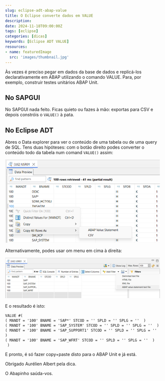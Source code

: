 ```yaml
---
slug: eclipse-adt-abap-value
title: O Eclipse converte dados em VALUE
description:
date: 2024-11-18T09:00:00Z
tags: [eclipse]
categories: [dicas]
keywords: [Eclipse ADT VALUE]
resources:
- name: featuredImage
  src: 'images/thumbnail.jpg'
---
```


Às vezes é preciso pegar em dados da base de dados e replicá-los declarativamente em ABAP utilizando o comando VALUE. Para, por exemplo, construir testes unitários ABAP Unit.

<!--more-->

## No SAPGUI

No SAPGUI nada feito. Ficas quieto ou fazes à mão: exportas para CSV e depois constróis o `VALUE()` à pata.

## No Eclipse ADT

Abres o Data explorer para ver o conteúdo de uma tabela ou de uma query de SQL. Tens duas hipóteses: com o botão direito podes converter o conteúdo todo da tabela num comand `VALUE()` assim:

![Exportar para comando VALUE](images/value1.png)

Alternativamente, podes usar om menu em cima à direita:

![Exportar para comando VALUE](images/value2.png)

E o resultado é isto:

```text
VALUE #(
( MANDT = '100' BNAME = 'SAP*' STCOD = '' SPLD = '' SPLG = ''  )
( MANDT = '100' BNAME = 'SAP_SYSTEM' STCOD = '' SPLD = '' SPLG = ''  )
( MANDT = '100' BNAME = 'SAP_SUPPORT1' STCOD = '' SPLD = '' SPLG = ''  )
( MANDT = '100' BNAME = 'SAP_WFRT' STCOD = '' SPLD = '' SPLG = ''  )
 )
```

E pronto, é só fazer copy+paste disto para o ABAP Unit e já está.

Obrigado Aurélien Albert pela dica.

O Abapinho saúda-vos.
